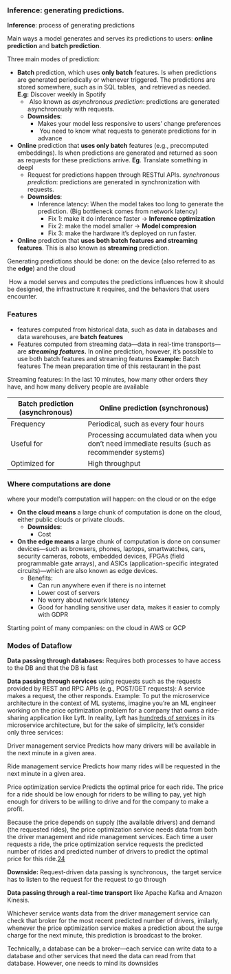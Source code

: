 
### Inference: generating predictions. 
**Inference**: process of generating predictions

Main ways a model generates and serves its predictions to users: **online prediction** and **batch prediction**. 

Three main modes of prediction:
- **Batch** prediction, which uses **only batch** features. Is when predictions are generated periodically or whenever triggered. The predictions are stored somewhere, such as in SQL tables,  and retrieved as needed. **E.g:** Discover weekly in Spotify
	-  Also known as _asynchronous prediction_: predictions are generated asynchronously with requests.
	- **Downsides**: 
		- Makes your model less responsive to users’ change preferences
		-  You need to know what requests to generate predictions for in advance
- **Online** prediction that **uses only batch** features (e.g., precomputed embeddings). Is when predictions are generated and returned as soon as requests for these predictions arrive. **Eg**. Translate something in deepl
	- Request for predictions happen through RESTful APIs. _synchronous prediction_: predictions are generated in synchronization with requests.
	- **Downsides**:
		- Inference latency: When the model takes too long to generate the prediction.  (Big bottleneck comes from network latency)
			- Fix 1: make it do inference faster -> **Inference optimization**
			- Fix 2: make the model smaller -> **Model compresion** 
			- Fix 3: make the hardware it’s deployed on run faster.
- **Online** prediction that **uses both batch features and streaming features**. This is also known as **streaming** prediction.

Generating predictions should be done: on the device (also referred to as the **edge**)  and the cloud


 How a model serves and computes the predictions influences how it should be designed, the infrastructure it requires, and the behaviors that users encounter.


### Features
* features computed from historical data, such as data in databases and data warehouses, are **batch features**
* Features computed from streaming data—data in real-time transports—are **_streaming features_.** In online prediction, however, it’s possible to use both batch features and streaming features
**Example:**
Batch features The mean preparation time of this restaurant in the past

Streaming features: In the last 10 minutes, how many other orders they have, and how many delivery people are available


|Batch prediction (asynchronous)|Online prediction (synchronous)|
|---|---|
|Frequency|Periodical, such as every four hours|As soon as requests come|
|Useful for|Processing accumulated data when you don’t need immediate results (such as recommender systems)|When predictions are needed as soon as a data sample is generated (such as fraud detection)|
|Optimized for|High throughput|Low latency|


### Where computations are done
where your model’s computation will happen: on the cloud or on the edge
- **On the cloud means** a large chunk of computation is done on the cloud, either public clouds or private clouds.
	- **Downsides**: 
		- Cost
- **On the edge means** a large chunk of computation is done on consumer devices—such as browsers, phones, laptops, smartwatches, cars, security cameras, robots, embedded devices, FPGAs (field programmable gate arrays), and ASICs (application-specific integrated circuits)—which are also known as edge devices.
	- Benefits:
		- Can run anywhere even if there is no internet
		- Lower cost of servers
		- No worry about network latency
		- Good for handling sensitive user data, makes it easier to comply with GDPR

Starting point of many companies: on the cloud in AWS or GCP

### Modes of Dataflow

 **Data passing through databases:** Requires both processes to have access to the DB and that the DB is fast

**Data passing through services** using requests such as the requests provided by REST and RPC APIs (e.g., POST/GET requests): A service makes a request, the other responds.
Example: To put the microservice architecture in the context of ML systems, imagine you’re an ML engineer working on the price optimization problem for a company that owns a ride-sharing application like Lyft. In reality, Lyft has [hundreds of services](https://oreil.ly/6fl8f) in its microservice architecture, but for the sake of simplicity, let’s consider only three services:

Driver management service Predicts how many drivers will be available in the next minute in a given area.

Ride management service Predicts how many rides will be requested in the next minute in a given area.

Price optimization service Predicts the optimal price for each ride. The price for a ride should be low enough for riders to be willing to pay, yet high enough for drivers to be willing to drive and for the company to make a profit.

Because the price depends on supply (the available drivers) and demand (the requested rides), the price optimization service needs data from both the driver management and ride management services. Each time a user requests a ride, the price optimization service requests the predicted number of rides and predicted number of drivers to predict the optimal price for this ride.[24](https://learning.oreilly.com/library/view/designing-machine-learning/9781098107956/ch03.html#ch01fn78)

**Downside:** 
Request-driven data passing is synchronous,  the target service has to listen to the request for the request to go through

**Data passing through a real-time transport** like Apache Kafka and Amazon Kinesis.

Whichever service wants data from the driver management service can check that broker for the most recent predicted number of drivers, imilarly, whenever the price optimization service makes a prediction about the surge charge for the next minute, this prediction is broadcast to the broker. 

Technically, a database can be a broker—each service can write data to a database and other services that need the data can read from that database. However, one needs to mind its downsides

